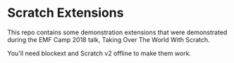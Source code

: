 # Scratch Extensions

This repo contains some demonstration extensions that were
demonstrated during the EMF Camp 2018 talk, Taking Over The
World With Scratch.

You'll need blockext and Scratch v2 offline to make them work.

